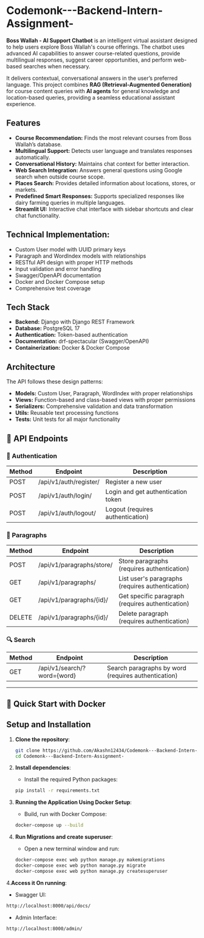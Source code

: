# Codemonk---Backend-Intern-Assignment-
**Boss Wallah - AI Support Chatbot** is an intelligent virtual assistant designed to help users explore Boss Wallah's course offerings. The chatbot uses advanced AI capabilities to answer course-related questions, provide multilingual responses, suggest career opportunities, and perform web-based searches when necessary.

It delivers contextual, conversational answers in the user’s preferred language. This project combines **RAG (Retrieval-Augmented Generation)** for course content queries with **AI agents** for general knowledge and location-based queries, providing a seamless educational assistant experience.


  ## Features
- **Course Recommendation:** Finds the most relevant courses from Boss Wallah’s database.
- **Multilingual Support:** Detects user language and translates responses automatically.
- **Conversational History:** Maintains chat context for better interaction.
- **Web Search Integration:** Answers general questions using Google search when outside course scope.
- **Places Search:** Provides detailed information about locations, stores, or markets.
- **Predefined Smart Responses:** Supports specialized responses like dairy farming queries in multiple languages.
- **Streamlit UI:** Interactive chat interface with sidebar shortcuts and clear chat functionality.


## Technical Implementation:

 - Custom User model with UUID primary keys
 - Paragraph and WordIndex models with relationships
 - RESTful API design with proper HTTP methods
 - Input validation and error handling
 - Swagger/OpenAPI documentation
 - Docker and Docker Compose setup
 - Comprehensive test coverage

## Tech Stack
- **Backend:** Django  with Django REST Framework
- **Database:** PostgreSQL 17
- **Authentication:** Token-based authentication
- **Documentation:** drf-spectacular (Swagger/OpenAPI)
- **Containerization:** Docker & Docker Compose

## Architecture
The API follows these design patterns:

- **Models:** Custom User, Paragraph, WordIndex with proper relationships
- **Views:** Function-based and class-based views with proper permissions
- **Serializers:** Comprehensive validation and data transformation
- **Utils:** Reusable text processing functions
- **Tests:** Unit tests for all major functionality

## 🚀 API Endpoints

### 🔐 Authentication
| Method | Endpoint                     | Description                      |
|--------|------------------------------|----------------------------------|
| POST   | /api/v1/auth/register/       | Register a new user              |
| POST   | /api/v1/auth/login/          | Login and get authentication token |
| POST   | /api/v1/auth/logout/         | Logout (requires authentication) |

### 📝 Paragraphs
| Method | Endpoint                          | Description                          |
|--------|-----------------------------------|--------------------------------------|
| POST   | /api/v1/paragraphs/store/         | Store paragraphs (requires authentication) |
| GET    | /api/v1/paragraphs/               | List user's paragraphs (requires authentication) |
| GET    | /api/v1/paragraphs/{id}/          | Get specific paragraph (requires authentication) |
| DELETE | /api/v1/paragraphs/{id}/          | Delete paragraph (requires authentication) |

### 🔍 Search
| Method | Endpoint                          | Description                           |
|--------|-----------------------------------|---------------------------------------|
| GET    | /api/v1/search/?word={word}       | Search paragraphs by word (requires authentication) |

---

## 🚀 Quick Start with Docker

## Setup and Installation
1. **Clone the repository**:
    ```bash
    git clone https://github.com/Akashn12434/Codemonk---Backend-Intern-Assignment-.git
    cd Codemonk---Backend-Intern-Assignment-
    ```

2. **Install dependencies**:
   - Install the required Python packages:   
    ```bash
    pip install -r requirements.txt
    ```
3. **Running the Application Using Docker Setup**:
   - Build, run with Docker Compose: 
    ```bash
    docker-compose up --build
    ```
  
1. **Run Migrations and create superuser**:
   - Open a new terminal window and run:
    ```bash
    docker-compose exec web python manage.py makemigrations
    docker-compose exec web python manage.py migrate
    docker-compose exec web python manage.py createsuperuser
    ```

4.**Access it On running**:
   - Swagger UI:
   ```bash
   http://localhost:8000/api/docs/
   ```
   - Admin Interface:
   ```bash
   http://localhost:8000/admin/
   ```
